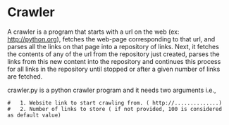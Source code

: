 Crawler
=======

A crawler is a program that starts with a url on the web (ex: http://python.org), fetches the web-page corresponding to that url, and parses all the links on that page into a repository of links. Next, it fetches the contents of any of the url from the repository just created, parses the links from this new content into the repository and continues this process for all links in the repository until stopped or after a given number of links are fetched. 

crawler.py is a python crawler program and it needs two arguments i.e.,

    #   1. Website link to start crawling from. ( http://..............)
    #   2. Number of links to store ( if not provided, 100 is considered as default value)
    
